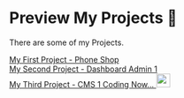 # Preview My Projects 📀
There are some of my Projects.

[My First Project - Phone Shop](https://shoppingpersian1.vercel.app/)\
[My Second Project - Dashboard Admin 1](https://dashboard-admin-persian.vercel.app/)\
[My Third Project - CMS 1 Coding Now... ](https://cms-persian-2.vercel.app/) <img src="https://upload.wikimedia.org/wikipedia/commons/2/28/InternetSlowdown_Day.gif" width="25"/>



